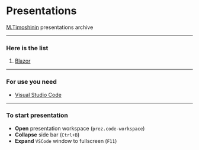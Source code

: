 # Presentations

[M.Timoshinin](https://github.com/MISTikus) presentations archive

---

### Here is the list

1. [Blazor](blazor/prez/00.md)

---

### For use you need

- [Visual Studio Code](https://code.visualstudio.com)

---

### To start presentation

- **Open** presentation workspace (`prez.code-workspace`)
- **Collapse** side bar (`Ctrl+B`)
- **Expand** `VSCode` window to fullscreen (`F11`)
